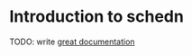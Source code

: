 # Introduction to schedn

TODO: write [great documentation](http://jacobian.org/writing/what-to-write/)
